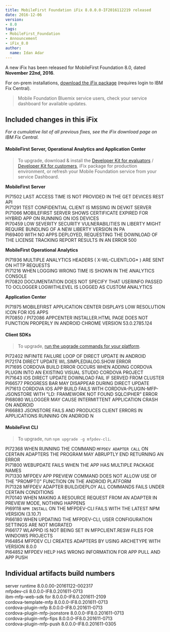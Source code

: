 ```yaml
---
title: MobileFirst Foundation iFix 8.0.0.0-IF2016112219 released
date: 2016-12-06
version:
- 8.0
tags:
- MobileFirst_Foundation
- Announcement
- iFix_8.0
author:
  name: Idan Adar 
---
```

A new iFix has been released for MobileFirst Foundation 8.0, dated **November 22nd, 2016**.

For on-prem installations, [download the iFix package](http://www.ibm.com/support/fixcentral/swg/quickorder?parent=ibm%7EOther%2Bsoftware&product=ibm/Other+software/IBM+MobileFirst+Platform+Foundation&release=8.0.0.0&platform=All&function=all&source=fc) (requires login to IBM Fix Central).  

> Mobile Foundation Bluemix service users, check your service dashboard for available updates.

## Included changes in this iFix
*For a cumulative list of all previous fixes, see the iFix download page on IBM Fix Central.*

#### MobileFirst Server, Operational Analytics and Application Center
> To upgrade, download &amp; install the [Developer Kit for evaluators]({{site.baseurl}}/downloads/) / [Developer Kit for customers](http://www.ibm.com/support/fixcentral/swg/quickorder?parent=ibm%7EOther%2Bsoftware&product=ibm/Other+software/IBM+MobileFirst+Platform+Foundation&release=8.0.0.0&platform=All&function=all&source=fc), iFix package for production environment, or refresh your Mobile Foundation service from your service Dashboard.

**MobileFirst Server**

PI71502 LAST ACCESS TIME IS NOT PROVIDED IN THE GET DEVICES REST API  
PI71291 TEST CONFIDENTIAL CLIENT IS MISSING IN DEVKIT SERVER  
PI71066 MOBILEFIRST SERVER SHOWS CERTIFICATE EXPIRED FOR HYBRID APP ON RUNNING ON IOS DEVICES  
PI70459 LOW SEVERITY SECURITY VULNERABILITIES IN LIBERTY MIGHT REQUIRE BUNDLING OF A NEW LIBERTY VERSION IN PA  
PI69400 WITH NO APPS DEPLOYED, REQUESTING THE DOWNLOAD OF THE LICENSE TRACKING REPORT RESULTS IN AN ERROR 500  

**MobileFirst Operational Analytics**  

PI71936 MULTIPLE ANALYTICS HEADERS ( X-WL-CLIENTLOG* ) ARE SENT ON HTTP REQUESTS  
PI71216 WHEN LOGGING WRONG TIME IS SHOWN IN THE ANALYTICS CONSOLE  
PI70820 DOCUMENTATION DOES NOT SPECIFY THAT USERINFO PASSED TO OCLOGGER LOGWITHLEVEL IS LOGGED AS CUSTOM ANALYTICS  

**Application Center**  

PI71975 MOBILEFIRST APPLICATION CENTER DISPLAYS LOW RESOLUTION ICON FOR IOS APPS    
PI70850 / PI72086 APPCENTER INSTALLER.HTML PAGE DOES NOT FUNCTION PROPERLY IN ANDROID CHROME VERSION 53.0.2785.124  

#### Client SDKs
> To upgrade, [run the upgrade commands for your platform]({{site.baseurl}}/tutorials/en/foundation/8.0/application-development/sdk/).

PI72402 INFINITE FAILURE LOOP OF DIRECT UPDATE IN ANDROID    
PI72174 DIRECT UPDATE WL.SIMPLEDIALOG.SHOW ERROR  
PI71695 CORDOVA BUILD ERROR OCCURS WHEN ADDING CORDOVA PLUGIN INTO AN EXISTING VISUAL STUDIO CORDOVA PROJECT  
PI71643 IOS DIRECT UPDATE DOWNLOAD FAIL IF SERVED FROM CLUSTER  
PI66577 PROGRESS BAR MAY DISAPPEAR DURING DIRECT UPDATE    
PI71613 CORDOVA IOS APP BUILD FAILS WITH CORDOVA-PLUGIN-MFP-JSONSTORE WITH "LD: FRAMEWORK NOT FOUND SQLCIPHER" ERROR  
PI68080 WLLOGGER MAY CAUSE INTERMITTENT APPLICATION CRASH ON ANDROID  
PI66883 JSONSTORE FAILS AND PRODUCES CLIENT ERRORS IN APPLICATIONS RUNNING ON ANDROID N  

#### MobileFirst CLI
> To upgrade, run `npm upgrade -g mfpdev-cli`.

PI72368 WHEN RUNNING THE COMMAND `MFPDEV ADAPTER CALL` ON CERTAIN ADAPTERS THE PROGRAM MAY ABRUPTLY END RETURNING AN ERROR  
PI71800 WEBUPDATE FAILS WHEN THE APP HAS MULTIPLE PACKAGE NAMES  
PI71330 MFPDEV APP PREVIEW COMMAND DOES NOT ALLOW USE OF THE "PROMPT()" FUNCTION ON THE ANDROID PLATFORM  
PI71328 MFPDEV ADAPTER BUILD/DEPLOY ALL COMMANDS FAILS UNDER CERTAIN CONDITIONS  
PI70140 WHEN MAKING A RESOURCE REQUEST FROM AN ADAPTER IN PREVIEW MODE, NOTHING HAPPENS  
PI69118 `NPM INSTALL` ON THE MFPDEV-CLI FAILS WITH THE LATEST NPM VERSION (3.10.7)  
PI66180 WHEN UPDATING THE MFPDEV-CLI, USER CONFIGURATION SETTINGS ARE NOT MIGRATED  
PI66177 WLAPPID IS NOT BEING SET IN MFPCLIENT.RESW FILES FOR WINDOWS PROJECTS  
PI64854 MFPDEV CLI CREATES ADAPTERS BY USING ARCHETYPE WITH VERSION 8.0.0  
PI64852 MFPDEV HELP HAS WRONG INFORMATION FOR APP PULL AND APP PUSH  

## Individual artifacts build numbers

server runtime 8.0.0.00-20161122-002317  
mfpdev-cli 8.0.0.0-IF8.0.201611-0713    
ibm-mfp-web-sdk for 8.0.0.0-IF8.0.201611-2109  
cordova-template-mfp 8.0.0.0-IF8.0.201611-0713  
cordova-plugin-mfp 8.0.0.0-IF8.0.201611-0713  
cordova-plugin-mfp-jsonstore 8.0.0.0-IF8.0.201611-0713  
cordova-plugin-mfp-fips 8.0.0.0-IF8.0.201611-0713  
cordova-plugin-mfp-push 8.0.0.0-IF8.0.201611-0305  




